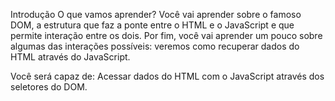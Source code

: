 Introdução
O que vamos aprender?
Você vai aprender sobre o famoso DOM, a estrutura que faz a ponte entre o HTML e o JavaScript e que permite interação entre os dois. Por fim, você vai aprender um pouco sobre algumas das interações possíveis: veremos como recuperar dados do HTML através do JavaScript.

Você será capaz de:
Acessar dados do HTML com o JavaScript através dos seletores do DOM.
